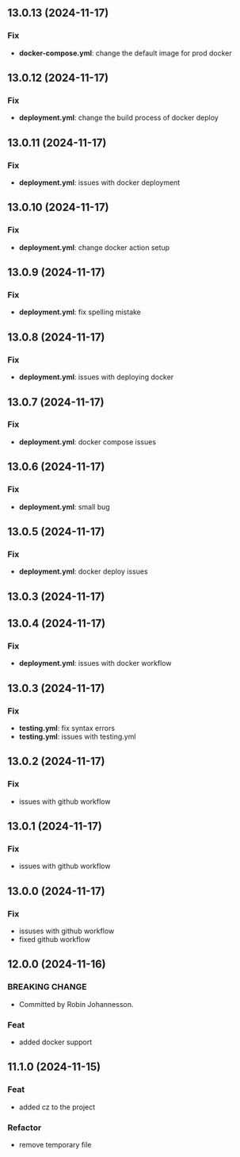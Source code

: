## 13.0.13 (2024-11-17)

### Fix

- **docker-compose.yml**: change the default image for prod docker

## 13.0.12 (2024-11-17)

### Fix

- **deployment.yml**: change the build process of docker deploy

## 13.0.11 (2024-11-17)

### Fix

- **deployment.yml**: issues with docker deployment

## 13.0.10 (2024-11-17)

### Fix

- **deployment.yml**: change docker action setup

## 13.0.9 (2024-11-17)

### Fix

- **deployment.yml**: fix spelling mistake

## 13.0.8 (2024-11-17)

### Fix

- **deployment.yml**: issues with deploying docker

## 13.0.7 (2024-11-17)

### Fix

- **deployment.yml**: docker compose issues

## 13.0.6 (2024-11-17)

### Fix

- **deployment.yml**: small bug

## 13.0.5 (2024-11-17)

### Fix

- **deployment.yml**: docker deploy issues

## 13.0.3 (2024-11-17)

## 13.0.4 (2024-11-17)

### Fix

- **deployment.yml**: issues with docker workflow

## 13.0.3 (2024-11-17)

### Fix

- **testing.yml**: fix syntax errors
- **testing.yml**: issues with testing.yml

## 13.0.2 (2024-11-17)

### Fix

- issues with github workflow

## 13.0.1 (2024-11-17)

### Fix

- issues with github workflow

## 13.0.0 (2024-11-17)

### Fix

- issuses with github workflow
- fixed github workflow

## 12.0.0 (2024-11-16)

### BREAKING CHANGE

- Committed by Robin Johannesson.

### Feat

- added docker support

## 11.1.0 (2024-11-15)

### Feat

- added cz to the project

### Refactor

- remove temporary file
